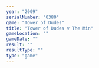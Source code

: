 ```yaml
---
year: "2009"
serialNumber: "0380" 
game: "Tower of Dudes"
title: "Tower of Dudes v The Min"
gameLocation: ""
gameDate: ""
result: ""
resultType: ""
type: "game"
---
```

